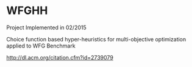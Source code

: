 # WFGHH
Project Implemented in 02/2015

Choice function based hyper-heuristics for multi-objective optimization applied to WFG Benchmark

http://dl.acm.org/citation.cfm?id=2739079
